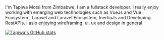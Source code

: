 I'm Tapiwa Motsi from Zimbabwe, I am a fullstack developer. l really enjoy working with emerging web technologies such as VueJs and Vue Ecosystem , Laravel and Laravel Ecosystem, InertiaJs and Developing RestAPIs. I aslo enjoying wireframing, ui, ux and design in general

[![Tapiwa's GitHub stats](https://github-readme-stats.vercel.app/api?username=tapiwa-1)](https://github.com/anuraghazra/github-readme-stats)
